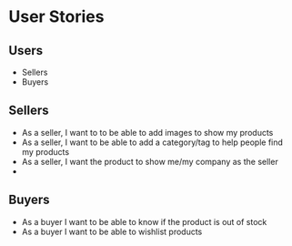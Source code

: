 # User Stories

## Users
- Sellers
- Buyers

## Sellers
- As a seller, I want to to be able to add images to show my products
- As a seller, I want to be able to add a category/tag to help people find my products
- As a seller, I want the product to show me/my company as the seller
- 

## Buyers
- As a buyer I want to be able to know if the product is out of stock
- As a buyer I want to be able to wishlist products
